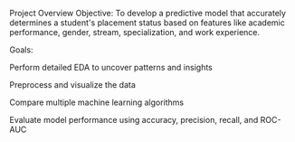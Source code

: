 Project Overview
Objective:
To develop a predictive model that accurately determines a student's placement status based on features like academic performance, gender, stream, specialization, and work experience.

Goals:

Perform detailed EDA to uncover patterns and insights

Preprocess and visualize the data

Compare multiple machine learning algorithms

Evaluate model performance using accuracy, precision, recall, and ROC-AUC
